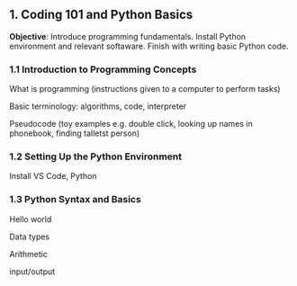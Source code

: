 ## 1. Coding 101 and Python Basics

**Objective**: 
Introduce programming fundamentals. 
Install Python environment and relevant softaware. 
Finish with writing basic Python code.

### 1.1 Introduction to Programming Concepts

What is programming (instructions given to a computer to perform tasks)

Basic terminology: algorithms, code, interpreter

Pseudocode (toy examples e.g. double click, looking up names in phonebook, finding talletst person)

### 1.2 Setting Up the Python Environment

Install VS Code, Python

### 1.3 Python Syntax and Basics

Hello world

Data types

Arithmetic

input/output